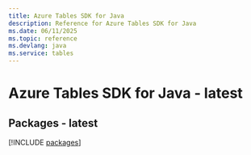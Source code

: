 ```yaml
---
title: Azure Tables SDK for Java
description: Reference for Azure Tables SDK for Java
ms.date: 06/11/2025
ms.topic: reference
ms.devlang: java
ms.service: tables
---
```

# Azure Tables SDK for Java - latest
## Packages - latest
[!INCLUDE [packages](tables-index.md)]